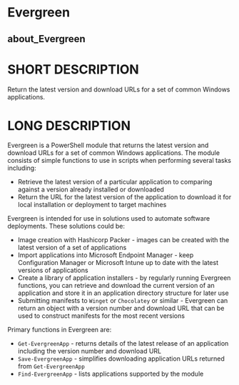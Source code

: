 ﻿# Evergreen

## about_Evergreen

# SHORT DESCRIPTION

Return the latest version and download URLs for a set of common Windows applications.

# LONG DESCRIPTION

Evergreen is a PowerShell module that returns the latest version and download URLs for a set of common Windows applications. The module consists of simple functions to use in scripts when performing several tasks including:

- Retrieve the latest version of a particular application to comparing against a version already installed or downloaded
- Return the URL for the latest version of the application to download it for local installation or deployment to target machines

Evergreen is intended for use in solutions used to automate software deployments. These solutions could be:

- Image creation with Hashicorp Packer - images can be created with the latest version of a set of applications
- Import applications into Microsoft Endpoint Manager - keep Configuration Manager or Microsoft Intune up to date with the latest versions of applications
- Create a library of application installers - by regularly running Evergreen functions, you can retrieve and download the current version of an application and store it in an application directory structure for later use
- Submitting manifests to `Winget` or `Chocolatey` or similar - Evergreen can return an object with a version number and download URL that can be used to construct manifests for the most recent versions

Primary functions in Evergreen are:

- `Get-EvergreenApp` - returns details of the latest release of an application including the version number and download URL
- `Save-EvergreenApp` - simplifies downloading application URLs returned from `Get-EvergreenApp`
- `Find-EvergreenApp` - lists applications supported by the module
